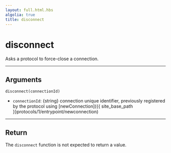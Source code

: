 ```yaml
---
layout: full.html.hbs
algolia: true
title: disconnect
---
```


# disconnect

Asks a protocol to force-close a connection.

---

## Arguments

`disconnect(connectionId)`

* `connectionId`: {string} connection unique identifier, previously registered by the protocol using [newConnection]({{ site_base_path }}protocols/1/entrypoint/newconnection)

---

## Return

The `disconnect` function is not expected to return a value.
